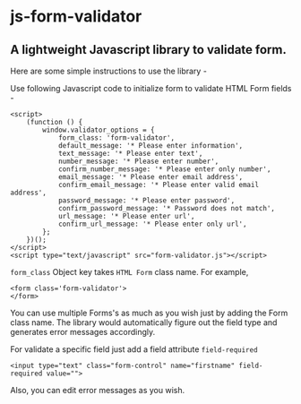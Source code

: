 # js-form-validator
## A lightweight Javascript library to validate form.

Here are some simple instructions to use the library -

Use following Javascript code to initialize form to validate HTML Form fields -

```
<script>
    (function () {
        window.validator_options = {
            form_class: 'form-validator',
            default_message: '* Please enter information',
            text_message: '* Please enter text',
            number_message: '* Please enter number',
            confirm_number_message: '* Please enter only number',
            email_message: '* Please enter email address',
            confirm_email_message: '* Please enter valid email address',
            password_message: '* Please enter password',
            confirm_password_message: '* Password does not match',
            url_message: '* Please enter url',
            confirm_url_message: '* Please enter only url',
        };
    })();
</script>
<script type="text/javascript" src="form-validator.js"></script>
```

`form_class` Object key takes `HTML Form` class name. For example, 

```
<form class='form-validator'>
</form>
```

You can use multiple Forms's as much as you wish just by adding the Form class name. The library would automatically figure out the field type and generates error messages accordingly.

For validate a specific field just add a field attribute `field-required` 

```
<input type="text" class="form-control" name="firstname" field-required value="">
```

Also, you can edit error messages as you wish.

